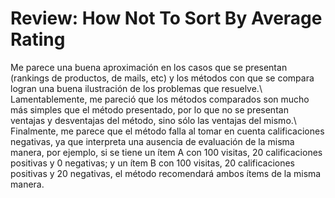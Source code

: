 # Review: How Not To Sort By Average Rating

Me parece una buena aproximación en los casos que se presentan (rankings de productos, de mails, etc) y los métodos con que se compara logran una buena ilustración de los problemas que resuelve.\\
Lamentablemente, me pareció que los métodos comparados son mucho más simples que el método presentado, por lo que no se presentan ventajas y desventajas del método, sino sólo las ventajas del mismo.\\
Finalmente, me parece que el método falla al tomar en cuenta calificaciones negativas, ya que interpreta una ausencia de evaluación de la misma manera, por ejemplo, si se tiene un ítem A con 100 visitas, 20 calificaciones positivas y 0 negativas; y un ítem B con 100 visitas, 20 calificaciones positivas y 20 negativas, el método recomendará ambos ítems de la misma manera.

